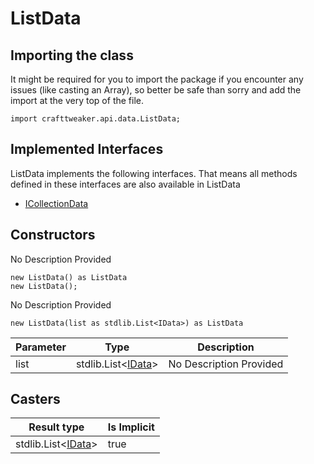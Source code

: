 # ListData



## Importing the class

It might be required for you to import the package if you encounter any issues (like casting an Array), so better be safe than sorry and add the import at the very top of the file.
```zenscript
import crafttweaker.api.data.ListData;
```


## Implemented Interfaces
ListData implements the following interfaces. That means all methods defined in these interfaces are also available in ListData

- [ICollectionData](/vanilla/api/data/ICollectionData)
## Constructors

No Description Provided
```zenscript
new ListData() as ListData
new ListData();
```
No Description Provided
```zenscript
new ListData(list as stdlib.List<IData>) as ListData
```
| Parameter | Type | Description |
|-----------|------|-------------|
| list | stdlib.List&lt;[IData](/vanilla/api/data/IData)&gt; | No Description Provided |


## Casters

| Result type | Is Implicit |
|-------------|-------------|
| stdlib.List&lt;[IData](/vanilla/api/data/IData)&gt; | true |

